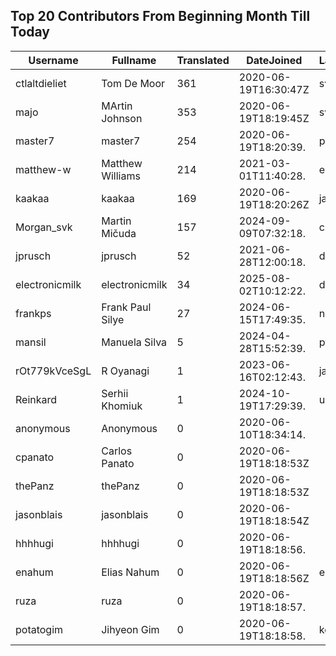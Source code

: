 ## Top 20 Contributors From Beginning Month Till Today ##
|Username|Fullname|Translated|DateJoined|Language|
|--------|--------|----------|----------|-------|
|ctlaltdieliet|Tom De Moor|361|2020-06-19T16:30:47Z|sv|
|majo|MArtin Johnson|353|2020-06-19T18:19:45Z|sv|
|master7|master7|254|2020-06-19T18:20:39.|pl|
|matthew-w|Matthew Williams|214|2021-03-01T11:40:28.|en_AU|
|kaakaa|kaakaa|169|2020-06-19T18:20:26Z|ja|
|Morgan_svk|Martin Mičuda|157|2024-09-09T07:32:18.|cs|
|jprusch|jprusch|52|2021-06-28T12:00:18.|de|
|electronicmilk|electronicmilk|34|2025-08-02T10:12:22.|da|
|frankps|Frank Paul Silye|27|2024-06-15T17:49:35.|nb_NO|
|mansil|Manuela Silva|5|2024-04-28T15:52:39.|pt|
|rOt779kVceSgL|R Oyanagi|1|2023-06-16T02:12:43.|ja|
|Reinkard|Serhii Khomiuk|1|2024-10-19T17:29:39.|uk|
|anonymous|Anonymous|0|2020-06-10T18:34:14.||
|cpanato|Carlos Panato|0|2020-06-19T18:18:53Z||
|thePanz|thePanz|0|2020-06-19T18:18:53Z||
|jasonblais|jasonblais|0|2020-06-19T18:18:54Z||
|hhhhugi|hhhhugi|0|2020-06-19T18:18:56.||
|enahum|Elias  Nahum|0|2020-06-19T18:18:56Z|es|
|ruza|ruza|0|2020-06-19T18:18:57.||
|potatogim|Jihyeon Gim|0|2020-06-19T18:18:58.|ko|

